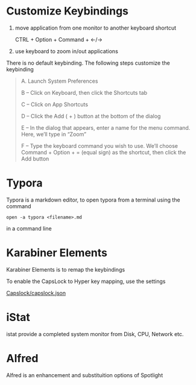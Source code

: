 # Customize Keybindings

1. move application from one monitor to another keyboard shortcut

   CTRL + Option + Command + ←/→

2. use keyboard to zoom in/out applications

There is no default keybinding. The following steps customize the keybinding

> A. Launch System Preferences
>
> B – Click on Keyboard, then click the Shortcuts tab
>
> C – Click on App Shortcuts
>
> D – Click the Add ( + ) button at the bottom of the dialog
>
> E – In the dialog that appears, enter a name for the menu command. Here, we’ll type in “Zoom”
>
> F – Type the keyboard command you wish to use. We’ll choose Command + Option + = (equal sign) as the shortcut, then click the Add button

# Typora

Typora is a markdown editor, to open typora from a terminal using the command

`open -a typora <filename>.md`

 in a command line

# Karabiner Elements

Karabiner Elements is to remap the keybindings

To enable the CapsLock to Hyper key mapping, use the settings

[Capslock/capslock.json](https://github.com/Vonng/Capslock/blob/master/mac_v3/capslock.json)

# iStat

istat provide a completed system monitor from Disk, CPU, Network etc.

# Alfred

Alfred is an enhancement and substituition options of Spotlight

